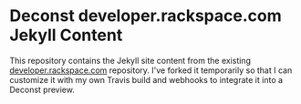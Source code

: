 # Deconst developer.rackspace.com Jekyll Content

This repository contains the Jekyll site content from the existing [developer.rackspace.com](https://github.com/rackerlabs/developer.rackspace.com) repository. I've forked it temporarily so that I can customize it with my own Travis build and webhooks to integrate it into a Deconst preview.
